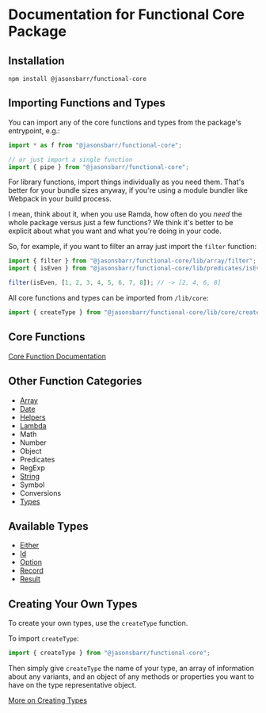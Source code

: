 # Documentation for Functional Core Package

## Installation

```
npm install @jasonsbarr/functional-core
```

## Importing Functions and Types

You can import any of the core functions and types from the package's entrypoint, e.g.:

```js
import * as f from "@jasonsbarr/functional-core";

// or just import a single function
import { pipe } from "@jasonsbarr/functional-core";
```

For library functions, import things individually as you need them. That's better for your bundle sizes anyway, if you're using a module bundler like Webpack in your build process.

I mean, think about it, when you use Ramda, how often do you _need_ the whole package versus just a few functions? We think it's better to be explicit about what you want and what you're doing in your code.

So, for example, if you want to filter an array just import the `filter` function:

```js
import { filter } from "@jasonsbarr/functional-core/lib/array/filter";
import { isEven } from "@jasonsbarr/functional-core/lib/predicates/isEven";

filter(isEven, [1, 2, 3, 4, 5, 6, 7, 8]); // -> [2, 4, 6, 8]
```

All core functions and types can be imported from `/lib/core`:

```js
import { createType } from "@jasonsbarr/functional-core/lib/core/createType";
```

## Core Functions

[Core Function Documentation](./Core.md)

## Other Function Categories

- [Array](./Array.md)
- [Date](./Date.md)
- [Helpers](./Helpers.md)
- [Lambda](./Lambda.md)
- Math
- Number
- Object
- Predicates
- RegExp
- [String](./String.md)
- Symbol
- Conversions
- [Types](./CreatingTypes.md)

## Available Types

- [Either](./Either.md)
- [Id](./Id.md)
- [Option](./Option.md)
- [Record](./Record.md)
- [Result](./Result.md)

## Creating Your Own Types

To create your own types, use the `createType` function.

To import `createType`:

```js
import { createType } from "@jasonsbarr/functional-core";
```

Then simply give `createType` the name of your type, an array of information about any variants, and an object of any methods or properties you want to have on the type representative object.

[More on Creating Types](./CreatingTypes.md)
